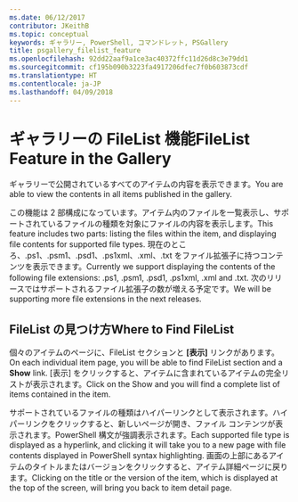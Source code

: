 ```yaml
---
ms.date: 06/12/2017
contributor: JKeithB
ms.topic: conceptual
keywords: ギャラリー, PowerShell, コマンドレット, PSGallery
title: psgallery_filelist_feature
ms.openlocfilehash: 92dd22aaf9a1ce3ac40372ffc11d26d8c3e79dd1
ms.sourcegitcommit: cf195b090b3223fa4917206dfec7f0b603873cdf
ms.translationtype: HT
ms.contentlocale: ja-JP
ms.lasthandoff: 04/09/2018
---
```

# <a name="filelist-feature-in-the-gallery"></a><span data-ttu-id="d37fb-103">ギャラリーの FileList 機能</span><span class="sxs-lookup"><span data-stu-id="d37fb-103">FileList Feature in the Gallery</span></span>

<span data-ttu-id="d37fb-104">ギャラリーで公開されているすべてのアイテムの内容を表示できます。</span><span class="sxs-lookup"><span data-stu-id="d37fb-104">You are able to view the contents in all items published in the gallery.</span></span>

<span data-ttu-id="d37fb-105">この機能は 2 部構成になっています。アイテム内のファイルを一覧表示し、サポートされているファイルの種類を対象にファイルの内容を表示します。</span><span class="sxs-lookup"><span data-stu-id="d37fb-105">This feature includes two parts: listing the files within the item, and displaying file contents for supported file types.</span></span> <span data-ttu-id="d37fb-106">現在のところ、.ps1、.psm1、.psd1、.ps1xml、.xml、.txt をファイル拡張子に持つコンテンツを表示できます。</span><span class="sxs-lookup"><span data-stu-id="d37fb-106">Currently we support displaying the contents of the following file extensions: .ps1, .psm1, .psd1, .ps1xml, .xml and .txt.</span></span> <span data-ttu-id="d37fb-107">次のリリースではサポートされるファイル拡張子の数が増える予定です。</span><span class="sxs-lookup"><span data-stu-id="d37fb-107">We will be supporting more file extensions in the next releases.</span></span>

## <a name="where-to-find-filelist"></a><span data-ttu-id="d37fb-108">FileList の見つけ方</span><span class="sxs-lookup"><span data-stu-id="d37fb-108">Where to Find FileList</span></span>
<span data-ttu-id="d37fb-109">個々のアイテムのページに、FileList セクションと **[表示]** リンクがあります。</span><span class="sxs-lookup"><span data-stu-id="d37fb-109">On each individual item page, you will be able to find FileList section and a **Show** link.</span></span> <span data-ttu-id="d37fb-110">[表示] をクリックすると、アイテムに含まれているアイテムの完全リストが表示されます。</span><span class="sxs-lookup"><span data-stu-id="d37fb-110">Click on the Show and you will find a complete list of items contained in the item.</span></span>

<span data-ttu-id="d37fb-111">サポートされているファイルの種類はハイパーリンクとして表示されます。ハイパーリンクをクリックすると、新しいページが開き、ファイル コンテンツが表示されます。PowerShell 構文が強調表示されます。</span><span class="sxs-lookup"><span data-stu-id="d37fb-111">Each supported file type is displayed as a hyperlink, and clicking it will take you to a new page with file contents displayed in PowerShell syntax highlighting.</span></span> <span data-ttu-id="d37fb-112">画面の上部にあるアイテムのタイトルまたはバージョンをクリックすると、アイテム詳細ページに戻ります。</span><span class="sxs-lookup"><span data-stu-id="d37fb-112">Clicking on the title or the version of the item, which is displayed at the top of the screen, will bring you back to item detail page.</span></span>